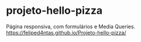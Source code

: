 # projeto-hello-pizza
 Página responsiva, com formulários e Media Queries.
https://feliped4ntas.github.io/Projeto-hello-pizza/
